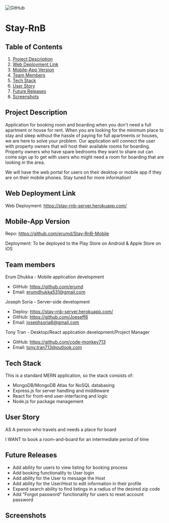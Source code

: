 ![GitHub](https://img.shields.io/github/license/Joeseff6/Stay-RnB-Backend)

# Stay-RnB

## Table of Contents

1. [Project Description](#project-description)
2. [Web Deployment Link](#web-deployment-link)
3. [Mobile-App Version](#mobile-app-version)
4. [Team Members](#team-members)
5. [Tech Stack](#tech-Stack)
6. [User Story](#user-Story)
7. [Future Releases](#future-releases)
8. [Screenshots](#screenshots)

 ## Project Description

Application for booking room and boarding when you don't need a full apartment or house for rent. When you are looking for the minimum place to stay and sleep without the hassle of paying for full apartments or houses, we are here to solve your problem. Our application will connect the user with property owners that will host their available rooms for boarding. Property owners who have spare bedrooms they want to share out can come sign up to get with users who might need a room for boarding that are looking in the area. 

We will have the web portal for users on their desktop or mobile app if they are on their mobile phones. Stay tuned for more information! 

## Web Deployment Link

Web Deployment: https://stay-rnb-server.herokuapp.com/

## Mobile-App Version
Repo: https://github.com/erumd/Stay-RnB-Mobile

Deployment: To be deployed to the Play Store on Android & Apple Store on iOS

## Team members
Erum Dhukka - Mobile application development
  - GitHub: https://github.com/erumd
  - Email: erumdhukka531@gmail.com

Joseph Soria - Server-side development
  - Deploy: https://stay-rnb-server.herokuapp.com/
  - GitHub: https://github.com/Joeseff6
  - Email: josephsoria6@gmail.com

Tony Tran - Desktop/React application development/Project Manager
  - GitHub: https://github.com/code-monkey713
  - Email: tony.tran713@outlook.com

## Tech Stack
This is a standard MERN application, so the stack consists of:
  - MongoDB/MongoDB Atlas for NoSQL databasing
  - Express.js for server handling and middleware
  - React for front-end user-interfacing and logic
  - Node.js for package management

## User Story
AS A person who travels and needs a place for board

I WANT to book a room-and-board for an intermediate period of time

## Future Releases
- Add ability for users to view listing for booking process
- Add booking functionality to User login
- Add ability for the User to message the Host
- Add ability for the User/Host to edit information in their profile
- Expand search ability to find listings in a radius of the desired zip code
- Add "Forgot password" functionality for users to reset account password

## Screenshots


